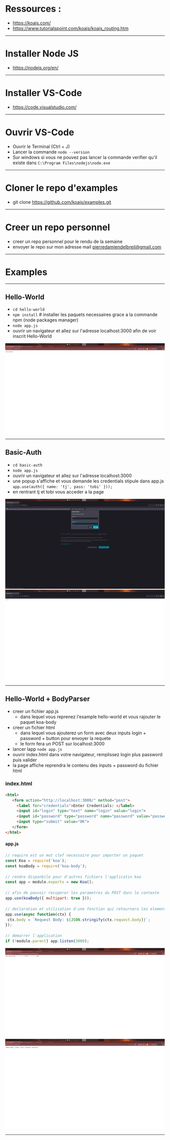 
# Ressources :
- https://koajs.com/
- https://www.tutorialspoint.com/koajs/koajs_routing.htm

---

# Installer Node JS 
- https://nodejs.org/en/

---

# Installer VS-Code
- https://code.visualstudio.com/

---

# Ouvrir VS-Code
- Ouvrir le Terminal (Ctrl + J)
- Lancer la commande `node --version`
- Sur windows si vous ne pouvez pas lancer la commande verifier qu'il existe dans `C:\Program Files\nodejs\node.exe`

---

# Cloner le repo d'examples
- git clone https://github.com/koajs/examples.git

---

# Creer un repo personnel
- creer un repo personnel pour le rendu de la semaine 
- envoyer le repo sur mon adresse mail pierredamiendelbreil@gmail.com

---

# Examples

---

## Hello-World
- `cd hello-world`
- `npm install` # installer les paquets necessaires grace a la commande npm (node packages manager)
- `node app.js`
- ouvrir un navigateur et allez sur l'adresse localhost:3000 afin de voir inscrit Hello-World

![](hello-world.png)

---

## Basic-Auth
- `cd basic-auth`
- `node app.js`
- ouvrir un navigateur et allez sur l'adresse localhost:3000
- une popup s'affiche et vous demande les credentials stipule dans app.js `app.use(auth({ name: 'tj', pass: 'tobi' }));`
- en rentrant tj et tobi vous acceder a la page 

![](basic-auth.png)
![](basic-auth-secret.png)

---

## Hello-World + BodyParser

- creer un fichier app.js 
  - dans lequel vous reprenez l'example hello-world et vous rajouter le paquet koa-body
- creer un fichier html 
  - dans lequel vous ajouterez un form avec deux inputs login + password + button pour envoyer la requete
  - le form fera un POST sur localhost:3000
- lancer lapp `node app.js`
- ouvrir index.html dans votre navigateur, remplissez login plus password puis valider 
- la page affiche reprendra le contenu des inputs + password du fichier html
 
 ### index.html 
 ```html
 <html>
    <form action="http://localhost:3000/" method="post">
      <label for="credentials">Enter Credentials: </label>
      <input id="login" type="text" name="login" value="login">
      <input id="password" type="password" name="password" value="password">
      <input type="submit" value="OK">
    </form>
 </html>
 ```
    
 #### app.js
 ```js
 // require est un mot clef necessaire pour importer un paquet
const Koa = require('koa');
const koaBody = require('koa-body');

// rendre disponbile pour d'autres fichiers l'applicatin koa 
const app = module.exports = new Koa();

// afin de pouvoir recuperer les parametres du POST dans le contexte
app.use(koaBody({ multipart: true }));

// declaration et utilisation d'une fonction qui retournera les elements du body
app.use(async function(ctx) {
  ctx.body = `Request Body: ${JSON.stringify(ctx.request.body)}`;
});

// demarrer l'application
if (!module.parent) app.listen(3000);
```

![](koa-bod-input.png)
![](koa-bod-render.png)

---